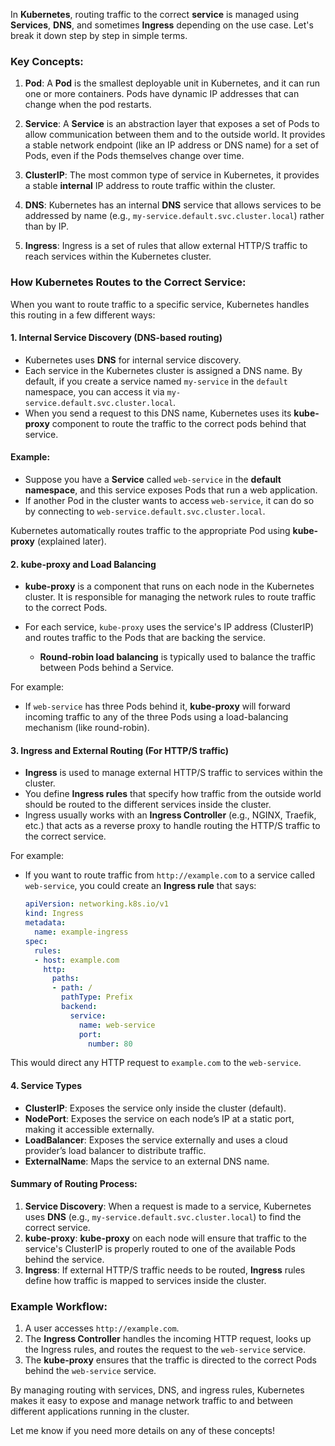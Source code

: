 In **Kubernetes**, routing traffic to the correct **service** is managed using **Services**, **DNS**, and sometimes **Ingress** depending on the use case. Let's break it down step by step in simple terms.

### Key Concepts:

1. **Pod**: A **Pod** is the smallest deployable unit in Kubernetes, and it can run one or more containers. Pods have dynamic IP addresses that can change when the pod restarts.

2. **Service**: A **Service** is an abstraction layer that exposes a set of Pods to allow communication between them and to the outside world. It provides a stable network endpoint (like an IP address or DNS name) for a set of Pods, even if the Pods themselves change over time.

3. **ClusterIP**: The most common type of service in Kubernetes, it provides a stable **internal** IP address to route traffic within the cluster.

4. **DNS**: Kubernetes has an internal **DNS** service that allows services to be addressed by name (e.g., `my-service.default.svc.cluster.local`) rather than by IP.

5. **Ingress**: Ingress is a set of rules that allow external HTTP/S traffic to reach services within the Kubernetes cluster.

### How Kubernetes Routes to the Correct Service:

When you want to route traffic to a specific service, Kubernetes handles this routing in a few different ways:

#### 1. **Internal Service Discovery (DNS-based routing)**

* Kubernetes uses **DNS** for internal service discovery.
* Each service in the Kubernetes cluster is assigned a DNS name. By default, if you create a service named `my-service` in the `default` namespace, you can access it via `my-service.default.svc.cluster.local`.
* When you send a request to this DNS name, Kubernetes uses its **kube-proxy** component to route the traffic to the correct pods behind that service.

#### Example:

* Suppose you have a **Service** called `web-service` in the **default namespace**, and this service exposes Pods that run a web application.
* If another Pod in the cluster wants to access `web-service`, it can do so by connecting to `web-service.default.svc.cluster.local`.

Kubernetes automatically routes traffic to the appropriate Pod using **kube-proxy** (explained later).

#### 2. **kube-proxy and Load Balancing**

* **kube-proxy** is a component that runs on each node in the Kubernetes cluster. It is responsible for managing the network rules to route traffic to the correct Pods.
* For each service, `kube-proxy` uses the service's IP address (ClusterIP) and routes traffic to the Pods that are backing the service.

    * **Round-robin load balancing** is typically used to balance the traffic between Pods behind a Service.

For example:

* If `web-service` has three Pods behind it, **kube-proxy** will forward incoming traffic to any of the three Pods using a load-balancing mechanism (like round-robin).

#### 3. **Ingress and External Routing (For HTTP/S traffic)**

* **Ingress** is used to manage external HTTP/S traffic to services within the cluster.
* You define **Ingress rules** that specify how traffic from the outside world should be routed to the different services inside the cluster.
* Ingress usually works with an **Ingress Controller** (e.g., NGINX, Traefik, etc.) that acts as a reverse proxy to handle routing the HTTP/S traffic to the correct service.

For example:

* If you want to route traffic from `http://example.com` to a service called `web-service`, you could create an **Ingress rule** that says:

  ```yaml
  apiVersion: networking.k8s.io/v1
  kind: Ingress
  metadata:
    name: example-ingress
  spec:
    rules:
    - host: example.com
      http:
        paths:
        - path: /
          pathType: Prefix
          backend:
            service:
              name: web-service
              port:
                number: 80
  ```

This would direct any HTTP request to `example.com` to the `web-service`.

#### 4. **Service Types**

* **ClusterIP**: Exposes the service only inside the cluster (default).
* **NodePort**: Exposes the service on each node’s IP at a static port, making it accessible externally.
* **LoadBalancer**: Exposes the service externally and uses a cloud provider’s load balancer to distribute traffic.
* **ExternalName**: Maps the service to an external DNS name.

#### Summary of Routing Process:

1. **Service Discovery**: When a request is made to a service, Kubernetes uses **DNS** (e.g., `my-service.default.svc.cluster.local`) to find the correct service.
2. **kube-proxy**: **kube-proxy** on each node will ensure that traffic to the service's ClusterIP is properly routed to one of the available Pods behind the service.
3. **Ingress**: If external HTTP/S traffic needs to be routed, **Ingress** rules define how traffic is mapped to services inside the cluster.

### Example Workflow:

1. A user accesses `http://example.com`.
2. The **Ingress Controller** handles the incoming HTTP request, looks up the Ingress rules, and routes the request to the `web-service` service.
3. The **kube-proxy** ensures that the traffic is directed to the correct Pods behind the `web-service` service.

By managing routing with services, DNS, and ingress rules, Kubernetes makes it easy to expose and manage network traffic to and between different applications running in the cluster.

Let me know if you need more details on any of these concepts!
